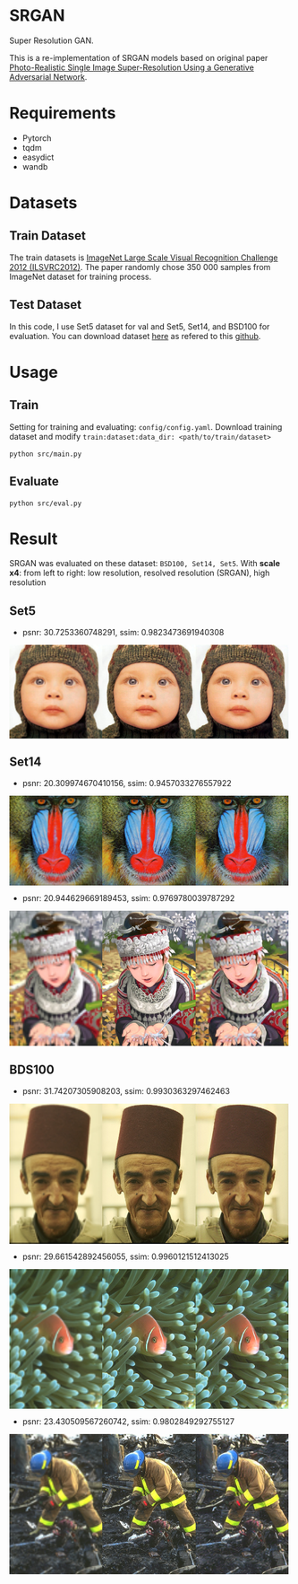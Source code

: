 # SRGAN
Super Resolution GAN.

This is a re-implementation of SRGAN models based on original paper [Photo-Realistic Single Image Super-Resolution Using a Generative Adversarial Network](https://arxiv.org/abs/1609.04802).

# Requirements
* Pytorch
* tqdm
* easydict
* wandb

# Datasets

## Train Dataset

The train datasets is [ImageNet Large Scale Visual Recognition Challenge 2012 (ILSVRC2012)](https://image-net.org/index.php). The paper randomly chose 350 000 samples from ImageNet dataset for training process.

## Test Dataset

In this code, I use Set5 dataset for val and Set5, Set14, and BSD100 for evaluation. You can download dataset [here](https://drive.google.com/drive/folders/1A6lzGeQrFMxPqJehK9s37ce-tPDj20mD) as refered to this [github](https://github.com/Lornatang/SRGAN-PyTorch).

# Usage
## Train
Setting for training and evaluating: `config/config.yaml`. Download training dataset and modify `train:dataset:data_dir: <path/to/train/dataset>`

```
python src/main.py
```

## Evaluate

```
python src/eval.py
```

# Result
SRGAN was evaluated on these dataset: `BSD100, Set14, Set5`. With **scale x4**: from left to right: low resolution, resolved resolution (SRGAN), high resolution
## Set5
* psnr: 30.7253360748291, ssim: 0.9823473691940308
<div style="display:flex;">
    <img src="reports/Set5/baby_LR.png" style="width:33%;">
    <img src="reports/Set5/baby_HR.png" style="width:33%;">
    <img src="reports/Set5/baby_SRGANX4.png" style="width:33%;">
</div>

## Set14
* psnr: 20.309974670410156, ssim: 0.9457033276557922
<div style="display:flex;">
    <img src="reports/Set14/baboon_LR.png" style="width:33%;">
    <img src="reports/Set14/baboon_HR.png" style="width:33%;">
    <img src="reports/Set14/baboon_SRGANX4.png" style="width:33%;">
</div>

* psnr: 20.944629669189453, ssim: 0.9769780039787292
<div style="display:flex;">
    <img src="reports/Set14/comic_LR.png" style="width:33%;">
    <img src="reports/Set14/comic_HR.png" style="width:33%;">
    <img src="reports/Set14/comic_SRGANX4.png" style="width:33%;">
</div>

## BDS100
* psnr: 31.74207305908203, ssim: 0.9930363297462463
<div style="display:flex;">
    <img src="reports/BDS100/189080_LR.png" style="width:33%;">
    <img src="reports/BDS100/189080_HR.png" style="width:33%;">
    <img src="reports/BDS100/189080_SRGANX4.png" style="width:33%;">
</div>

* psnr: 29.661542892456055, ssim: 0.9960121512413025
<div style="display:flex;">
    <img src="reports/BDS100/210088_LR.png" style="width:33%;">
    <img src="reports/BDS100/210088_HR.png" style="width:33%;">
    <img src="reports/BDS100/210088_SRGANX4.png" style="width:33%;">
</div>

* psnr: 23.430509567260742, ssim: 0.9802849292755127
<div style="display:flex;">
    <img src="reports/BDS100/285079_LR.png" style="width:33%;">
    <img src="reports/BDS100/285079_HR.png" style="width:33%;">
    <img src="reports/BDS100/285079_SRGANX4.png" style="width:33%;">
</div>



